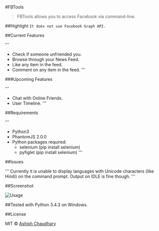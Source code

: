 #FBTools

>FBTools allows you to access Facebook via command-line.

##Highlight
`It does not use Facebook Graph API.`


##Current Features

'''
* Check if someone unfriended you.
* Browse through your News Feed.
* Like any item in the feed.
* Comment on any item in the feed.
'''

###Upcoming Features

'''
* Chat with Online Friends.
* User Timeline.
'''

##Requirements

'''
* Python3
* PhantomJS 2.0.0
* Python packages required:
  * selenium (pip install selenium)
  * pyfiglet (pip install selenium)
'''

##Issues

'''
Currently it is unable to display languages with Unicode characters (like Hindi) on the command prompt.
Output on IDLE is fine though.
'''

##Screenshot

![Usage](http://i.imgur.com/GsvnBk2.png)

##Tested with Python 3.4.3 on Windows.

##License

MIT © [Ashish Chaudhary](https://github.com/yankee101)